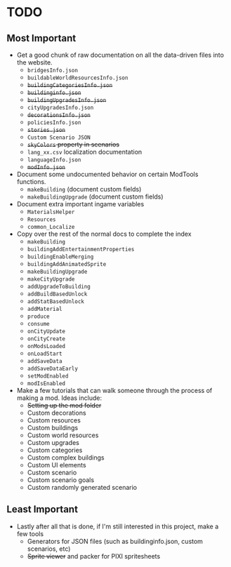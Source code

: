 # TODO

## Most Important

- Get a good chunk of raw documentation on all the data-driven files into the website.
	- `bridgesInfo.json`
	- `buildableWorldResourcesInfo.json`
	- ~~`buildingCategoriesInfo.json`~~
	- ~~`buildinginfo.json`~~
	- ~~`buildingUpgradesInfo.json`~~
	- `cityUpgradesInfo.json`
	- ~~`decorationsInfo.json`~~
	- `policiesInfo.json`
	- ~~`stories.json`~~
	- `Custom Scenario JSON`
	- ~~`skyColors` property in scenarios~~
	- `lang_xx.csv` localization documentation
	- `languageInfo.json`
	- ~~`modInfo.json`~~
- Document some undocumented behavior on certain ModTools functions.
	- `makeBuilding` (document custom fields)
	- `makeBuildingUpgrade` (document custom fields)
- Document extra important ingame variables
	- `MaterialsHelper`
	- `Resources`
	- `common_Localize`
- Copy over the rest of the normal docs to complete the index
	- `makeBuilding`
	- `buildingAddEntertainmentProperties`
	- `buildingEnableMerging`
	- `buildingAddAnimatedSprite`
	- `makeBuildingUpgrade`
	- `makeCityUpgrade`
	- `addUpgradeToBuilding`
	- `addBuildBasedUnlock`
	- `addStatBasedUnlock`
	- `addMaterial`
	- `produce`
	- `consume`
	- `onCityUpdate`
	- `onCityCreate`
	- `onModsLoaded`
	- `onLoadStart`
	- `addSaveData`
	- `addSaveDataEarly`
	- `setModEnabled`
	- `modIsEnabled`
- Make a few tutorials that can walk someone through the process of making a mod. Ideas include:
	- ~~Setting up the mod folder~~
	- Custom decorations
	- Custom resources
	- Custom buildings
	- Custom world resources
	- Custom upgrades
	- Custom categories
	- Custom complex buildings
	- Custom UI elements
	- Custom scenario
	- Custom scenario goals
	- Custom randomly generated scenario

## Least Important

- Lastly after all that is done, if I'm still interested in this project, make a few tools
	- Generators for JSON files (such as buildinginfo.json, custom scenarios, etc)
	- ~~Sprite viewer~~ and packer for PIXI spritesheets